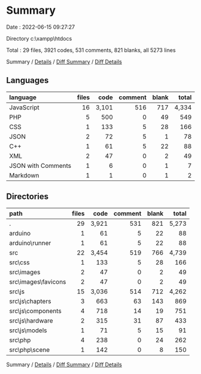 # Summary

Date : 2022-06-15 09:27:27

Directory c:\\xampp\\htdocs

Total : 29 files,  3921 codes, 531 comments, 821 blanks, all 5273 lines

Summary / [Details](details.md) / [Diff Summary](diff.md) / [Diff Details](diff-details.md)

## Languages
| language | files | code | comment | blank | total |
| :--- | ---: | ---: | ---: | ---: | ---: |
| JavaScript | 16 | 3,101 | 516 | 717 | 4,334 |
| PHP | 5 | 500 | 0 | 49 | 549 |
| CSS | 1 | 133 | 5 | 28 | 166 |
| JSON | 2 | 72 | 5 | 1 | 78 |
| C++ | 1 | 61 | 5 | 22 | 88 |
| XML | 2 | 47 | 0 | 2 | 49 |
| JSON with Comments | 1 | 6 | 0 | 1 | 7 |
| Markdown | 1 | 1 | 0 | 1 | 2 |

## Directories
| path | files | code | comment | blank | total |
| :--- | ---: | ---: | ---: | ---: | ---: |
| . | 29 | 3,921 | 531 | 821 | 5,273 |
| arduino | 1 | 61 | 5 | 22 | 88 |
| arduino\\runner | 1 | 61 | 5 | 22 | 88 |
| src | 22 | 3,454 | 519 | 766 | 4,739 |
| src\\css | 1 | 133 | 5 | 28 | 166 |
| src\\images | 2 | 47 | 0 | 2 | 49 |
| src\\images\\favicons | 2 | 47 | 0 | 2 | 49 |
| src\\js | 15 | 3,036 | 514 | 712 | 4,262 |
| src\\js\\chapters | 3 | 663 | 63 | 143 | 869 |
| src\\js\\components | 4 | 718 | 14 | 19 | 751 |
| src\\js\\hardware | 2 | 315 | 31 | 87 | 433 |
| src\\js\\models | 1 | 71 | 5 | 15 | 91 |
| src\\php | 4 | 238 | 0 | 24 | 262 |
| src\\php\\scene | 1 | 142 | 0 | 8 | 150 |

Summary / [Details](details.md) / [Diff Summary](diff.md) / [Diff Details](diff-details.md)